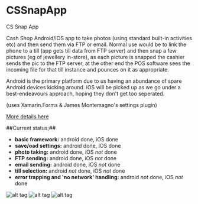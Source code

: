 # CSSnapApp
CS Snap App

Cash Shop Android/iOS app to take photos (using standard built-in activities etc) and then send them via FTP or email. 
Normal use would be to link the phone to a till (app gets till data from FTP server) and then snap a few pictures 
(eg of jewellery in-store), as each picture is snapped the cashier sends the pic to the FTP server, at the other 
end the POS software sees the incoming file for that till instance and pounces on it as appropriate.

Android is the primary platform due to us having an abundance of spare Android devices kicking around. iOS will be
picked up as we go under a best-endeavours approach, hoping they don't get too seperated.

(uses Xamarin.Forms & James Montemagno's settings plugin)

[More details here](docs/CSApp/DocsEtc/_read_me.txt)

##Current status;##

* **basic framework:** android done, iOS done
* **save/oad settings:** android done, iOS done
* **photo taking:** android done, iOS *not* done
* **FTP sending:** android done, iOS *not* done
* **email sending:** android done, iOS *not* done
* **till selection:** android *not* done, iOS *not* done
* **error trapping and 'no network' handling:** android *not* done, iOS *not* done

![alt tag](https://github.com/robsoft/CSSnapApp/CSApp/DocsEtc/Screenshot_2015-03-08-16-43-20.png)
![alt tag](https://github.com/robsoft/CSSnapApp/CSApp/DocsEtc/Screenshot_2015-03-08-16-43-45.png)
![alt tag](https://github.com/robsoft/CSSnapApp/CSApp/DocsEtc/Screenshot_2015-03-08-16-44-01.png)


